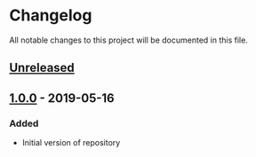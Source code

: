 # Changelog
All notable changes to this project will be documented in this file.

## [Unreleased]

## [1.0.0] - 2019-05-16
### Added
- Initial version of repository

[Unreleased]: https://github.com/thewind1984/jquery-uat/compare/1.0.0...HEAD
[1.0.0]: https://github.com/thewind1984/jquery-uat/compare/0.1...1.0
